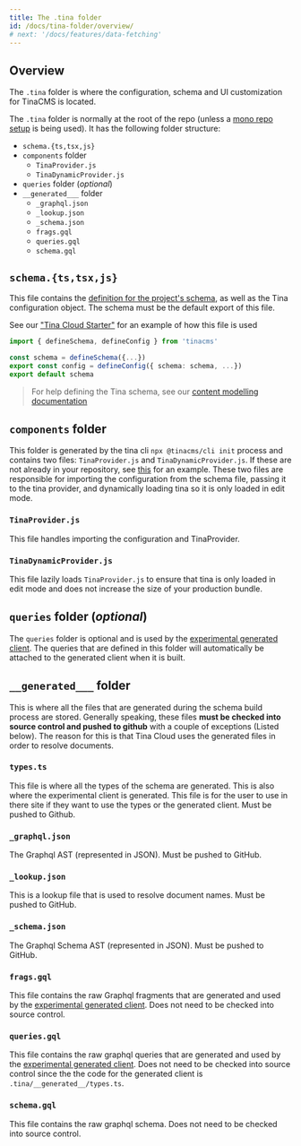 ```yaml
---
title: The .tina folder
id: /docs/tina-folder/overview/
# next: '/docs/features/data-fetching'
---
```



## Overview

The `.tina` folder is where the configuration, schema and UI customization for TinaCMS is located.


The `.tina` folder is normally at the root of the repo (unless a [mono repo setup](/docs/tina-cloud/faq/#does-tina-cloud-work-with-monorepos) is being used). It has the following folder structure:

- `schema.{ts,tsx,js}`
- `components` folder
  - `TinaProvider.js`
  - `TinaDynamicProvider.js`
- `queries` folder (*optional*)
- `__generated___` folder
  - `_graphql.json`
  - `_lookup.json`
  - `_schema.json`
  - `frags.gql`
  - `queries.gql`
  - `schema.gql`



## `schema.{ts,tsx,js}`

This file contains the [definition for the project's schema](/docs/schema), as well as the Tina configuration object. The schema must be the default export of this file.


See our ["Tina Cloud Starter"](https://github.com/tinacms/tina-cloud-starter/blob/main/.tina/schema.ts) for an example of how this file is used

```ts
import { defineSchema, defineConfig } from 'tinacms'

const schema = defineSchema({...})
export const config = defineConfig({ schema: schema, ...})
export default schema
```


> For help defining the Tina schema, see our [content modelling documentation](/docs/schema/)

## `components` folder

This folder is generated by the tina cli `npx @tinacms/cli init` process and contains two files: `TinaProvider.js` and `TinaDynamicProvider.js`. If these are not already in your repository, see [this](https://github.com/tinacms/tina-cloud-starter/tree/main/.tina/components) for an example. These two files are responsible for importing the configuration from the schema file, passing it to the tina provider, and dynamically loading tina so it is only loaded in edit mode.

### `TinaProvider.js`

This file handles importing the configuration and TinaProvider.

### `TinaDynamicProvider.js`

This file lazily loads `TinaProvider.js` to ensure that tina is only loaded in edit mode and does not increase the size of your production bundle.

## `queries` folder (*optional*)

The `queries` folder is optional and is used by the [experimental generated client](/docs/graphql/client/). The queries that are defined in this folder will automatically be attached to the generated client when it is built.


## `__generated___` folder

This is where all the files that are generated during the schema build process are stored. Generally speaking, these files **must be checked into source control and pushed to github** with a couple of exceptions (Listed below). The reason for this is that Tina Cloud uses the generated files in order to resolve documents.


### `types.ts`

This file is where all the types of the schema are generated. This is also where the experimental client is generated. This file is for the user to use in there site if they want to use the types or the generated client. Must be pushed to Github.

### `_graphql.json`

The Graphql AST (represented in JSON). Must be pushed to GitHub.

### `_lookup.json`

This is a lookup file that is used to resolve document names. Must be pushed to GitHub.

### `_schema.json`

The Graphql Schema AST (represented in JSON). Must be pushed to GitHub.

### `frags.gql`

This file contains the raw Graphql fragments that are generated and used by the [experimental generated client](/docs/graphql/client/). Does not need to be checked into source control.

### `queries.gql`

This file contains the raw graphql queries that are generated and used by the [experimental generated client](/docs/graphql/client/). Does not need to be checked into source control since the the code for the generated client is `.tina/__generated__/types.ts`. 

### `schema.gql` 

This file contains the raw graphql schema. Does not need to be checked into source control.



